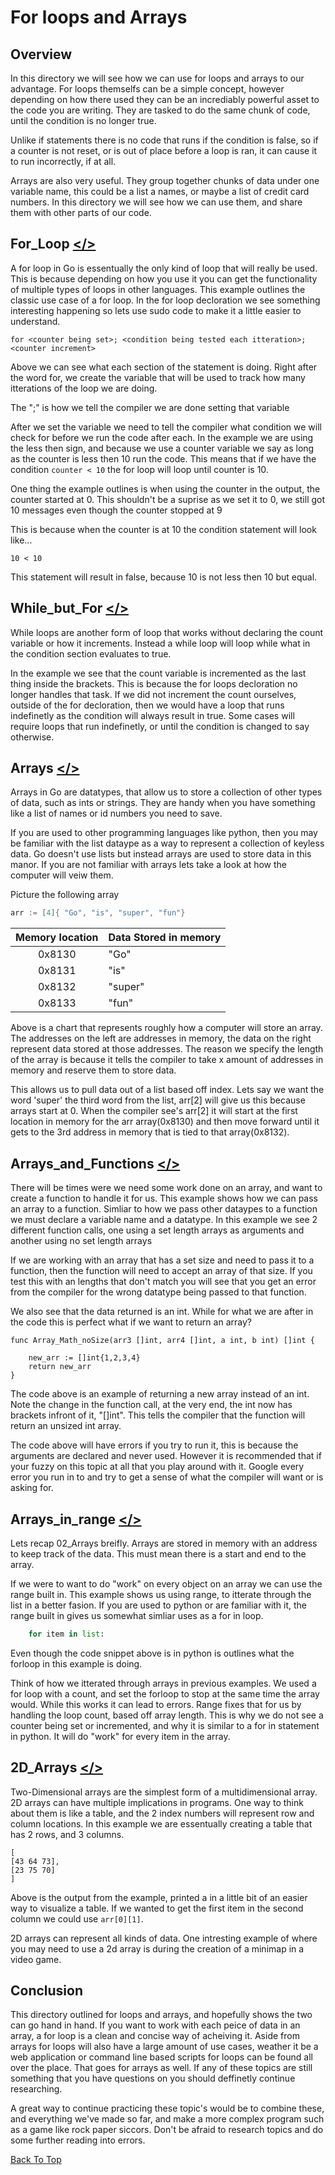 # For loops and Arrays

## Overview
In this directory we will see how we can use for loops and arrays to our advantage. For loops themselfs can be a simple concept, however depending on how there used they can be an incrediably powerful asset to the code you are writing. They are tasked to do the same chunk of code, until the condition is no longer true.

Unlike if statements there is no code that runs if the condition is false, so if a counter is not reset, or is out of place before a loop is ran, it can cause it to run incorrectly, if at all.

Arrays are also very useful. They group together chunks of data under one variable name, this could be a list a names, or maybe a list of credit card numbers. In this directory we will see how we can use them, and share them with other parts of our code.

## For_Loop [</>](https://github.com/Syssos/Learning_Go/blob/main/0x04_Loops_and_Arrays/00_For_loop.go)
A for loop in Go is essentually the only kind of loop that will really be used. This is because depending on how you use it you can get the functionality of multiple types of loops in other languages. This example outlines the classic use case of a for loop. In the for loop decloration we see something interesting happening so lets use sudo code to make it a little easier to understand.

```
for <counter being set>; <condition being tested each itteration>; <counter increment>
```
Above we can see what each section of the statement is doing. Right after the word for, we create the variable that will be used to track how many itterations of the loop we are doing.

The ";" is how we tell the compiler we are done setting that variable

After we set the variable we need to tell the compiler what condition we will check for before we run the code after each. In the example we are using the less then sign, and because we use a counter variable we say as long as the counter is less then 10 run the code. This means that if we have the condition ``` counter < 10 ``` the for loop will loop until counter is 10.

One thing the example outlines is when using the counter in the output, the counter started at 0. This shouldn't be a suprise as we set it to 0, we still got 10 messages even though the counter stopped at 9

This is because when the counter is at 10 the condition statement will look like...

```
10 < 10
```
This statement will result in false, because 10 is not less then 10 but equal.

## While_but_For [</>](https://github.com/Syssos/Learning_Go/blob/main/0x04_Loops_and_Arrays/01_While_but_For.go)

While loops are another form of loop that works without declaring the count variable or how it increments. Instead a while loop will loop while what in the condition section evaluates to true.

In the example we see that the count variable is incremented as the last thing inside the brackets. This is because the for loops decloration no longer handles that task. If we did not increment the count ourselves, outside of the for decloration, then we would have a loop that runs indefinetly as the condition will always result in true. Some cases will require loops that run indefinetly, or until the condition is changed to say otherwise.

## Arrays [</>](https://github.com/Syssos/Learning_Go/blob/main/0x04_Loops_and_Arrays/02_Arrays.go)

Arrays in Go are datatypes, that allow us to store a collection of other types of data, such as ints or strings. They are handy when you have something like a list of names or id numbers you need to save.

If you are used to other programming languages like python, then you may be familiar with the list dataype as a way to represent a collection of keyless data. Go doesn't use lists but instead arrays are used to store data in this manor. If you are not familiar with arrays lets take a look at how the computer will veiw them.

Picture the following array
```go
arr := [4]{ "Go", "is", "super", "fun"}
```

| Memory location   | Data Stored in memory |
| :-:               | :---                  |
| 0x8130            | "Go"                  |
| 0x8131            | "is"                  |   
| 0x8132            | "super"               |
| 0x8133            | "fun"                 |


Above is a chart that represents roughly how a computer will store an array. The addresses on the left are addresses in memory, the data on the right represent data stored at those addresses. The reason we specify the length of the array is because it tells the compiler to take x amount of addresses in memory and reserve them to store data.

This allows us to pull data out of a list based off index. Lets say we want the word 'super' the third word from the list, arr[2] will give us this because arrays start at 0. When the compiler see's arr[2] it will start at the first location in memory for the arr array(0x8130) and then move forward until it gets to the 3rd address in memory that is tied to that array(0x8132).

## Arrays_and_Functions [</>](https://github.com/Syssos/Learning_Go/blob/main/0x04_Loops_and_Arrays/03_Arrays_and_functions.go)

There will be times were we need some work done on an array, and want to create a function to handle it for us. This example shows how we can pass an array to a function. Simliar to how we pass other dataypes to a function we must declare a variable name and a datatype. In this example we see 2 different function calls, one using a set length arrays as arguments and another using no set length arrays

If we are working with an array that has a set size and need to pass it to a function, then the function will need to accept an array of that size. If you test this with an lengths that don't match you will see that you get an error from the compiler for the wrong datatype being passed to that function.

We also see that the data returned is an int. While for what we are after in the code this is perfect what if we want to return an array?

```
func Array_Math_noSize(arr3 []int, arr4 []int, a int, b int) []int {

	new_arr := []int{1,2,3,4}
	return new_arr
}
```
The code above is an example of returning a new array instead of an int. Note the change in the function call, at the very end, the int now has brackets infront of it, "[]int". This tells the compiler that the function will return an unsized int array.

The code above will have errors if you try to run it, this is because the arguments are declared and never used. However it is recommended that if your fuzzy on this topic at all that you play around with it. Google every error you run in to and try to get a sense of what the compiler will want or is asking for.

## Arrays_in_range [</>](https://github.com/Syssos/Learning_Go/blob/main/0x04_Loops_and_Arrays/04_Arrays_in_range.go)

Lets recap 02_Arrays breifly. Arrays are stored in memory with an address to keep track of the data. This must mean there is a start and end to the array.

If we were to want to do "work" on every object on an array we can use the range built in. This example shows us using range, to itterate through the list in a better fasion. If you are used to python or are familiar with it, the range built in gives us somewhat simliar uses as a for in loop.
```python
	for item in list:
``` 
Even though the code snippet above is in python is outlines what the forloop in this example is doing.

Think of how we itterated through arrays in previous examples. We used a for loop with a count, and set the forloop to stop at the same time the array would. While this works it can lead to errors. Range fixes that for us by handling the loop count, based off array length. This is why we do not see a counter being set or incremented, and why it is similar to a for in statement in python. It will do "work" for every item in the array.

## 2D_Arrays [</>](https://github.com/Syssos/Learning_Go/blob/main/0x04_Loops_and_Arrays/05_2D_Arrays.go)

Two-Dimensional arrays are the simplest form of a multidimensional array. 2D arrays can have multiple implications in programs. One way to think about them is like a table, and the 2 index numbers will represent row and column locations. In this example we are essentually creating a table that has 2 rows, and 3 columns.
```
[
[43 64 73],
[23 75 70]
]
``` 
Above is the output from the example, printed a in a little bit of an easier way to visualize a table. If we wanted to get the first item in the second column we could use ``` arr[0][1] ```.

2D arrays can represent all kinds of data. One intresting example of where you may need to use a 2d array is during the creation of a minimap in a video game.

## Conclusion

This directory outlined for loops and arrays, and hopefully shows the two can go hand in hand. If you want to work with each peice of data in an array, a for loop is a clean and concise way of acheiving it. Aside from arrays for loops will also have a large amount of use cases, weather it be a web application or command line based scripts for loops can be found all over the place. That goes for arrays as well. If any of these topics are still something that you have questions on you should deffinetly continue researching.

A great way to continue practicing these topic's would be to combine these, and everything we've made so far, and make a more complex program such as a game like rock paper siccors. Don't be afraid to research topics and do some further reading into errors.

[Back To Top](#for-loops-and-arrays)
